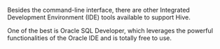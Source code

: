 Besides the command-line interface, there are other Integrated Development Environment (IDE) tools available to support Hive. 

One of the best is Oracle SQL Developer, which leverages the powerful functionalities of the Oracle IDE and is totally free to use.
